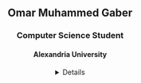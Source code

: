 <!-- Author: Omar Muhammad (OmarMGaber) -->
<!-- Date: 19/4/2025 -->
<div bgcolor="#f0f0f0" cellpadding="20" class="main" color="#333" face="Arial" width="100%">
<h2 align="center" cellpadding="0" class="h2" size="5">Omar Muhammed Gaber</h2>
<h3 align="center" cellpadding="0" class="h3" size="4">Computer Science Student</h3>
<h4 align="center" cellpadding="0" class="h4" size="4">Alexandria University</h4>
<details align="center" bgcolor="transparent" border="0" cellpadding="30">
<summary align="center" cellpadding="10" class="main-details" size="4">Details</summary>
<summary align="left" cellpadding="14" class="sub-details align-left" size="4" width="90%">About Me</summary>
<p align="center" cellpadding="0" size="4" width="88%">I'm a computer science student at Alexandria University with huge interest in data structures, algorithms design, distributed systems and software performance optimization techniques.</p>
<summary align="left" cellpadding="14" class="sub-details align-left" size="4" width="90%">Contact &amp; Social Links</summary>
<div align="center">
<a color="#007BFF" href="https://www.linkedin.com/in/omarmgaber/" target="blank">
<img alt="LinkedIn" src="https://img.shields.io/badge/LinkedIn-%230077B5.svg?&amp;style=flat-square&amp;logo=linkedin&amp;logoColor=white"/>
</a>
<a color="#007BFF" href="https://www.facebook.com/omarfb" target="blank">
<img alt="Facebook" src="https://img.shields.io/badge/Facebook-%231877F2.svg?&amp;style=flat-square&amp;logo=facebook&amp;logoColor=white"/>
</a>
<a color="#007BFF" href="https://twitter.com/OmarMGaber37" target="blank">
<img alt="twitter" src="https://img.shields.io/badge/X.com-black?&amp;style=flat-square&amp;logo=X.com&amp;logoColor=black"/>
</a>
<a color="#007BFF" href="https://www.youtube.com/channel/UCUG7NhDzCM2ATpRl8gB2W0w?sub_confirmation=1" target="_blank">
<img alt="YouTube" src="https://img.shields.io/badge/YouTube-FF0000?style=soical&amp;logo=youtube&amp;logoColor=white"/>
</a>
<a color="#007BFF" href="https://discordapp.com/users/374999479851548672" target="blank">
<img alt="Discord" src="https://img.shields.io/badge/Discord-%237289DA.svg?&amp;style=flat-square&amp;logo=discord&amp;logoColor=white"/>
</a>
<a color="#007BFF" href="https://codeforces.com/profile/OmarMGaber" target="blank">
<img alt="Codeforces" src="https://img.shields.io/badge/Codeforces-%23FF8000.svg?&amp;style=flat-square&amp;logo=codeforces&amp;logoColor=white"/>
</a>
<a color="#007BFF" href="https://leetcode.com/OmarMGaber" target="blank">
<img alt="LeetCode" src="https://img.shields.io/badge/LeetCode-%23FFA116.svg?&amp;style=flat-square&amp;logo=leetcode&amp;logoColor=white"/>
</a>
<a color="#007BFF" href="https://www.quora.com/profile/Omar-Muhammad-120" target="blank">
<img alt="Quora" src="https://img.shields.io/badge/Quora-%23B92B27.svg?logo=Quora&amp;logoColor=white"/>
</a>
<br/>
</div>
<label><b>Email:</b></label>
<a color="#007BFF" href="mailto:omarmgaber37@gmail.com" target="blank">omarmgaber37@gmail.com</a>
<br/>
<br/>
<br/>
<details align="center" bgcolor="transparent" border="0" cellpadding="30">
<summary cellpadding="14" class="sub-details dark-hover" size="4" width="90%">Projects Table</summary>
<details align="center" bgcolor="#f9f9f9" border="1" cellpadding="10" class="sub-sub-details" size="1" width="90%">
<summary class="bold larger" size="4">Display by Name</summary>
<!-- START PROJECTS BY NAME -->
<div class="table-container" width="100%">
<table size="4" width="100%">
<thead>
<tr align="center">
<th align="center" bgcolor="#f2f2f2" border="1" cellpadding="10" style="width: 15%;">Name</th>
<th align="center" bgcolor="#f2f2f2" border="1" cellpadding="10" style="width: 45%;">Description</th>
<th align="center" bgcolor="#f2f2f2" border="1" cellpadding="10" style="width: 25%;">Tags</th>
<th align="center" bgcolor="#f2f2f2" border="1" cellpadding="10" style="width: 15%;">Technologies</th>
</tr>
</thead>
<tbody>
<tr align="center">
<td align="center" border="1" cellpadding="5" style="font-weight: bold;"><a class="name-link" color="#2476cc" href="https://github.com/OmarMGaber/CountMinSketch" target="_blank">Count-Min Sketch</a></td>
<td align="center" border="1" cellpadding="5">Count-Min Sketch Data Structure written in JavaScript and tested using Jasmine framework</td>
<td align="center" border="1" cellpadding="5"><span bgcolor="#f1f5f9" border="1" cellpadding="0" class="tag tag" color="#0f172a" face="Segoe UI" size="3">Data Structures</span><br/><span bgcolor="#f1f5f9" border="1" cellpadding="0" class="tag tag" color="#0f172a" face="Segoe UI" size="3">Algorithms</span></td>
<td align="center" border="1" cellpadding="5"><span bgcolor="#f1f5f9" border="1" cellpadding="0" class="tag tech" color="#0f172a" face="Segoe UI" size="3">JavaScript</span><br/><span bgcolor="#f1f5f9" border="1" cellpadding="0" class="tag tech" color="#0f172a" face="Segoe UI" size="3">Jasmine</span></td>
</tr>
<tr align="center">
<td align="center" border="1" cellpadding="5" style="font-weight: bold;"><a class="name-link" color="#2476cc" href="https://github.com/CS80-Team/cp-library" target="_blank">cp-library</a></td>
<td align="center" border="1" cellpadding="5">A library of data structures and algorithms for competitive programming, implemented in C++ and documented in LaTeX.</td>
<td align="center" border="1" cellpadding="5"><span bgcolor="#f1f5f9" border="1" cellpadding="0" class="tag tag" color="#0f172a" face="Segoe UI" size="3">Library</span><br/><span bgcolor="#f1f5f9" border="1" cellpadding="0" class="tag tag" color="#0f172a" face="Segoe UI" size="3">Data Structures</span><br/><span bgcolor="#f1f5f9" border="1" cellpadding="0" class="tag tag" color="#0f172a" face="Segoe UI" size="3">Algorithms</span><br/><span bgcolor="#f1f5f9" border="1" cellpadding="0" class="tag tag" color="#0f172a" face="Segoe UI" size="3">Competitive Programming</span></td>
<td align="center" border="1" cellpadding="5"><span bgcolor="#f1f5f9" border="1" cellpadding="0" class="tag tech" color="#0f172a" face="Segoe UI" size="3">C++</span><br/><span bgcolor="#f1f5f9" border="1" cellpadding="0" class="tag tech" color="#0f172a" face="Segoe UI" size="3">LaTeX</span></td>
</tr>
<tr align="center">
<td align="center" border="1" cellpadding="5" style="font-weight: bold;"><a class="name-link" color="#2476cc" href="https://github.com/OmarMGaber/CPriorityQueue" target="_blank">CPriorityQueue</a></td>
<td align="center" border="1" cellpadding="5">A generic Priority Queue implementation in C using generic pointers (void pointers) and compare functions, supporting various C primitive data types.</td>
<td align="center" border="1" cellpadding="5"><span bgcolor="#f1f5f9" border="1" cellpadding="0" class="tag tag" color="#0f172a" face="Segoe UI" size="3">Data Structures</span><br/><span bgcolor="#f1f5f9" border="1" cellpadding="0" class="tag tag" color="#0f172a" face="Segoe UI" size="3">Algorithms</span></td>
<td align="center" border="1" cellpadding="5"><span bgcolor="#f1f5f9" border="1" cellpadding="0" class="tag tech" color="#0f172a" face="Segoe UI" size="3">C</span></td>
</tr>
<tr align="center">
<td align="center" border="1" cellpadding="5" style="font-weight: bold;"><a class="name-link" color="#2476cc" href="https://github.com/OmarMGaber/CPU-Scheduling-Simulator" target="_blank">CPU-Scheduling-Simulator</a></td>
<td align="center" border="1" cellpadding="5">A CPU scheduling simulator that simulates various CPU scheduling algorithms.</td>
<td align="center" border="1" cellpadding="5"><span bgcolor="#f1f5f9" border="1" cellpadding="0" class="tag tag" color="#0f172a" face="Segoe UI" size="3">Simulation</span><br/><span bgcolor="#f1f5f9" border="1" cellpadding="0" class="tag tag" color="#0f172a" face="Segoe UI" size="3">Operating Systems</span></td>
<td align="center" border="1" cellpadding="5"><span bgcolor="#f1f5f9" border="1" cellpadding="0" class="tag tech" color="#0f172a" face="Segoe UI" size="3">C</span></td>
</tr>
<tr align="center">
<td align="center" border="1" cellpadding="5" style="font-weight: bold;"><a class="name-link" color="#2476cc" href="https://github.com/OmarMGaber/Distributed-File-Sharing-System" target="_blank">Distributed-File-Sharing-System</a></td>
<td align="center" border="1" cellpadding="5">This project tries to mimic a Distributed File Sharing System with Flooding technique using Sockets in Java.</td>
<td align="center" border="1" cellpadding="5"><span bgcolor="#f1f5f9" border="1" cellpadding="0" class="tag tag" color="#0f172a" face="Segoe UI" size="3">Distributed Systems</span><br/><span bgcolor="#f1f5f9" border="1" cellpadding="0" class="tag tag" color="#0f172a" face="Segoe UI" size="3">File Sharing</span><br/><span bgcolor="#f1f5f9" border="1" cellpadding="0" class="tag tag" color="#0f172a" face="Segoe UI" size="3">Networking</span><br/><span bgcolor="#f1f5f9" border="1" cellpadding="0" class="tag tag" color="#0f172a" face="Segoe UI" size="3">Socket Programming</span></td>
<td align="center" border="1" cellpadding="5"><span bgcolor="#f1f5f9" border="1" cellpadding="0" class="tag tech" color="#0f172a" face="Segoe UI" size="3">Java</span></td>
</tr>
<tr align="center">
<td align="center" border="1" cellpadding="5" style="font-weight: bold;"><a class="name-link" color="#2476cc" href="https://github.com/CS80-Team/Goolean" target="_blank">Goolean</a></td>
<td align="center" border="1" cellpadding="5">Goolean is a boolean model search engine that allows users to perform boolean queries on a dataset of documents (corpus)</td>
<td align="center" border="1" cellpadding="5"><span bgcolor="#f1f5f9" border="1" cellpadding="0" class="tag tag" color="#0f172a" face="Segoe UI" size="3">Information Retrieval</span><br/><span bgcolor="#f1f5f9" border="1" cellpadding="0" class="tag tag" color="#0f172a" face="Segoe UI" size="3">Search Engine</span></td>
<td align="center" border="1" cellpadding="5"><span bgcolor="#f1f5f9" border="1" cellpadding="0" class="tag tech" color="#0f172a" face="Segoe UI" size="3">Go</span><br/><span bgcolor="#f1f5f9" border="1" cellpadding="0" class="tag tech" color="#0f172a" face="Segoe UI" size="3">gRPC</span></td>
</tr>
<tr align="center">
<td align="center" border="1" cellpadding="5" style="font-weight: bold;"><a class="name-link" color="#2476cc" href="https://github.com/CS80-Team/Goolean-web" target="_blank">Goolean-web</a></td>
<td align="center" border="1" cellpadding="5">Goolean-web is a web application that provides a web interface for the `Goolean` search engine</td>
<td align="center" border="1" cellpadding="5"><span bgcolor="#f1f5f9" border="1" cellpadding="0" class="tag tag" color="#0f172a" face="Segoe UI" size="3">Web Development</span></td>
<td align="center" border="1" cellpadding="5"><span bgcolor="#f1f5f9" border="1" cellpadding="0" class="tag tech" color="#0f172a" face="Segoe UI" size="3">python</span><br/><span bgcolor="#f1f5f9" border="1" cellpadding="0" class="tag tech" color="#0f172a" face="Segoe UI" size="3">gRPC</span><br/><span bgcolor="#f1f5f9" border="1" cellpadding="0" class="tag tech" color="#0f172a" face="Segoe UI" size="3">Flask</span></td>
</tr>
<tr align="center">
<td align="center" border="1" cellpadding="5" style="font-weight: bold;"><a class="name-link" color="#2476cc" href="https://github.com/CS80-Team/gshell" target="_blank">gshell</a></td>
<td align="center" border="1" cellpadding="5">A simple, general-purpose command-line interface (CLI) shell embedded in the Goolean search engine.</td>
<td align="center" border="1" cellpadding="5"><span bgcolor="#f1f5f9" border="1" cellpadding="0" class="tag tag" color="#0f172a" face="Segoe UI" size="3">Shell</span><br/><span bgcolor="#f1f5f9" border="1" cellpadding="0" class="tag tag" color="#0f172a" face="Segoe UI" size="3">Command Line</span></td>
<td align="center" border="1" cellpadding="5"><span bgcolor="#f1f5f9" border="1" cellpadding="0" class="tag tech" color="#0f172a" face="Segoe UI" size="3">Go</span></td>
</tr>
<tr align="center">
<td align="center" border="1" cellpadding="5" style="font-weight: bold;"><a class="name-link" color="#2476cc" href="https://github.com/OmarMGaber/ImageExtensionDetector" target="_blank">ImageExtensionDetector</a></td>
<td align="center" border="1" cellpadding="5">A simple image extension detector tool that reads the file header and detect its type written in C++.</td>
<td align="center" border="1" cellpadding="5"><span bgcolor="#f1f5f9" border="1" cellpadding="0" class="tag tag" color="#0f172a" face="Segoe UI" size="3">File Type Detection</span><br/><span bgcolor="#f1f5f9" border="1" cellpadding="0" class="tag tag" color="#0f172a" face="Segoe UI" size="3">Multimedia</span></td>
<td align="center" border="1" cellpadding="5"><span bgcolor="#f1f5f9" border="1" cellpadding="0" class="tag tech" color="#0f172a" face="Segoe UI" size="3">C++</span></td>
</tr>
<tr align="center">
<td align="center" border="1" cellpadding="5" style="font-weight: bold;"><a class="name-link" color="#2476cc" href="https://github.com/OmarMGaber/MiniGamesVsAi" target="_blank">MiniGamesVsAi</a></td>
<td align="center" border="1" cellpadding="5">A collection of mini games with basic AI algorithms.</td>
<td align="center" border="1" cellpadding="5"><span bgcolor="#f1f5f9" border="1" cellpadding="0" class="tag tag" color="#0f172a" face="Segoe UI" size="3">Game Development</span><br/><span bgcolor="#f1f5f9" border="1" cellpadding="0" class="tag tag" color="#0f172a" face="Segoe UI" size="3">AI</span></td>
<td align="center" border="1" cellpadding="5"><span bgcolor="#f1f5f9" border="1" cellpadding="0" class="tag tech" color="#0f172a" face="Segoe UI" size="3">Python</span><br/><span bgcolor="#f1f5f9" border="1" cellpadding="0" class="tag tech" color="#0f172a" face="Segoe UI" size="3">Tkinter</span></td>
</tr>
<tr align="center">
<td align="center" border="1" cellpadding="5" style="font-weight: bold;"><a class="name-link" color="#2476cc" href="https://github.com/OmarMGaber/Turing-Machine-Simulator" target="_blank">Turing-Machine-Simulator</a></td>
<td align="center" border="1" cellpadding="5">A Turing Machine Simulator that simulates a Turing machine with a given set of states, input tape, and transition function.</td>
<td align="center" border="1" cellpadding="5"><span bgcolor="#f1f5f9" border="1" cellpadding="0" class="tag tag" color="#0f172a" face="Segoe UI" size="3">Simulation</span><br/><span bgcolor="#f1f5f9" border="1" cellpadding="0" class="tag tag" color="#0f172a" face="Segoe UI" size="3">Automata Theory</span></td>
<td align="center" border="1" cellpadding="5"><span bgcolor="#f1f5f9" border="1" cellpadding="0" class="tag tech" color="#0f172a" face="Segoe UI" size="3">Java</span></td>
</tr>
</tbody>
</table>
</div>
<!-- END PROJECTS BY NAME -->
</details>
<!-- <details class="sub-details"> -->
<!-- <summary>Display by tags</summary> -->
<!-- START PROJECTS BY TAGS -->
<!-- END PROJECTS BY TAGS -->
<!-- </details> -->
</details>
</details>
</div>